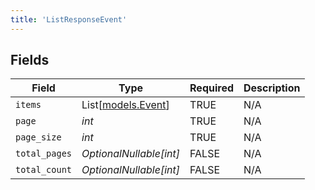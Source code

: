 ```yaml
---
title: 'ListResponseEvent'
---
```



## Fields

| Field                                    | Type                                     | Required                                 | Description                              |
| ---------------------------------------- | ---------------------------------------- | ---------------------------------------- | ---------------------------------------- |
| `items`                                  | List[[models.Event](/python-sdk-docs/models/components/event)] | TRUE                       | N/A                                      |
| `page`                                   | *int*                                    | TRUE                       | N/A                                      |
| `page_size`                              | *int*                                    | TRUE                       | N/A                                      |
| `total_pages`                            | *OptionalNullable[int]*                  | FALSE                       | N/A                                      |
| `total_count`                            | *OptionalNullable[int]*                  | FALSE                       | N/A                                      |
